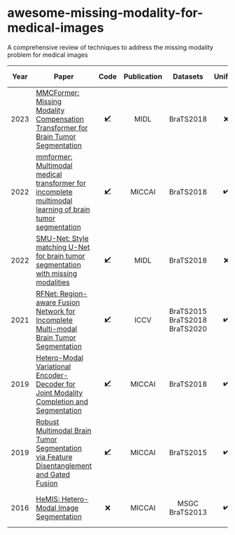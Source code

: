 # awesome-missing-modality-for-medical-images
A comprehensive review of techniques to address the missing modality problem for medical images

| Year | Paper | Code | Publication | Datasets | Unified | Reported results |
| :---: | --- | :---: | :---: | :---: | :---: | :---: |
| 2023 | [MMCFormer: Missing Modality Compensation Transformer for Brain Tumor Segmentation](https://openreview.net/pdf?id=PD0ASSmvlE) | [:heavy_check_mark:](https://github.com/xmindflow/MMCFormer) | MIDL | BraTS2018 | :x: | > HeMIS, H-UVED, ACN, SMU |
| 2022 | [mmformer: Multimodal medical transformer for incomplete multimodal learning of brain tumor segmentation](https://arxiv.org/pdf/2206.02425.pdf) | [:heavy_check_mark:](https://github.com/YaoZhang93/mmFormer) | MICCAI | BraTS2018 | :heavy_check_mark: | > HeMIS, H-UVED; < ACN |
| 2022 | [SMU-Net: Style matching U-Net for brain tumor segmentation with missing modalities](https://arxiv.org/pdf/2204.02961.pdf) | [:heavy_check_mark:](https://github.com/rezazad68/smunet) | MIDL | BraTS2018 | :x: | > HeMIS, H-UVED, ACN |
| 2021 | [RFNet: Region-aware Fusion Network for Incomplete Multi-modal Brain Tumor Segmentation](https://openaccess.thecvf.com/content/ICCV2021/papers/Ding_RFNet_Region-Aware_Fusion_Network_for_Incomplete_Multi-Modal_Brain_Tumor_Segmentation_ICCV_2021_paper.pdf) | [:heavy_check_mark:](https://github.com/dyh127/RFNet) | ICCV | BraTS2015 BraTS2018 BraTS2020 | :heavy_check_mark: | > HeMIS, H-UVED, RobustSeg |
| 2019 | [Hetero-Modal Variational Encoder-Decoder for Joint Modality Completion and Segmentation](https://arxiv.org/pdf/1907.11150.pdf) | [:heavy_check_mark:](https://github.com/ReubenDo/U-HVED) | MICCAI | BraTS2018 | :heavy_check_mark: | > HeMIS, H-HeMIS; < Ind. model |
| 2019 | [Robust Multimodal Brain Tumor Segmentation via Feature Disentanglement and Gated Fusion](https://arxiv.org/pdf/2002.09708.pdf) | [:heavy_check_mark:](https://github.com/cchen-cc/Robust-Mseg) | MICCAI | BraTS2015 | :heavy_check_mark: | > HeMIS, imputation MLP |
| 2016 | [HeMIS: Hetero-Modal Image Segmentation](https://arxiv.org/pdf/1607.05194.pdf) | :x: | MICCAI | MSGC BraTS2013 | :heavy_check_mark: | > mean-filling, imputation MLP |
